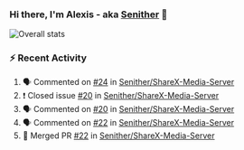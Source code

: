 ### Hi there, I'm Alexis - aka [Senither][website] 👋

![Overall stats](https://github-readme-stats.vercel.app/api?username=senither&theme=cobalt&show_icons=true&count_private=true)

### :zap: Recent Activity

<!--START_SECTION:activity-->
1. 🗣 Commented on [#24](https://github.com/Senither/ShareX-Media-Server/issues/24) in [Senither/ShareX-Media-Server](https://github.com/Senither/ShareX-Media-Server)
2. ❗️ Closed issue [#20](https://github.com/Senither/ShareX-Media-Server/issues/20) in [Senither/ShareX-Media-Server](https://github.com/Senither/ShareX-Media-Server)
3. 🗣 Commented on [#20](https://github.com/Senither/ShareX-Media-Server/issues/20) in [Senither/ShareX-Media-Server](https://github.com/Senither/ShareX-Media-Server)
4. 🗣 Commented on [#22](https://github.com/Senither/ShareX-Media-Server/issues/22) in [Senither/ShareX-Media-Server](https://github.com/Senither/ShareX-Media-Server)
5. 🎉 Merged PR [#22](https://github.com/Senither/ShareX-Media-Server/pull/22) in [Senither/ShareX-Media-Server](https://github.com/Senither/ShareX-Media-Server)
<!--END_SECTION:activity-->

[website]: https://senither.com
